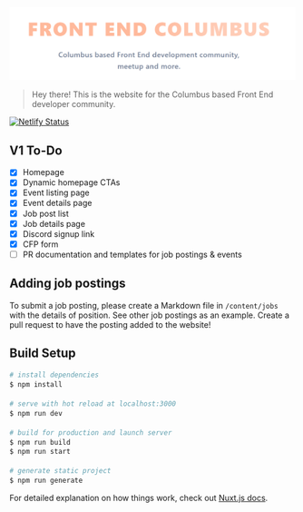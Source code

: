 
![Screenshot of website](fecbuslogo.png)

> Hey there! This is the website for the Columbus based Front End developer community. 

[![Netlify Status](https://api.netlify.com/api/v1/badges/6c7abc01-9d57-48f3-bceb-07d7cab601b3/deploy-status)](https://app.netlify.com/sites/frontendcolumbus/deploys)

## V1 To-Do
- [x] Homepage
- [x] Dynamic homepage CTAs
- [x] Event listing page
- [x] Event details page
- [X] Job post list
- [X] Job details page
- [x] Discord signup link
- [x] CFP form
- [ ] PR documentation and templates for job postings & events

## Adding job postings

To submit a job posting, please create a Markdown file in `/content/jobs` with the details of position. See other job postings as an example. Create a pull request to have the posting added to the website!

## Build Setup

```bash
# install dependencies
$ npm install

# serve with hot reload at localhost:3000
$ npm run dev

# build for production and launch server
$ npm run build
$ npm run start

# generate static project
$ npm run generate
```

For detailed explanation on how things work, check out [Nuxt.js docs](https://nuxtjs.org).
